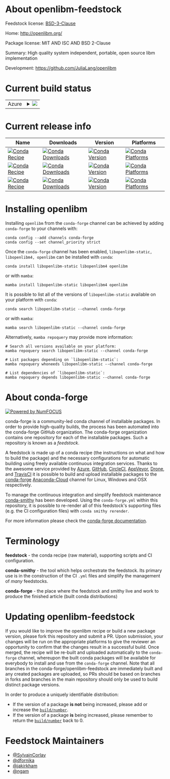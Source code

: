 About openlibm-feedstock
========================

Feedstock license: [BSD-3-Clause](https://github.com/conda-forge/openlibm-feedstock/blob/main/LICENSE.txt)

Home: http://openlibm.org/

Package license: MIT AND ISC AND BSD 2-Clause

Summary: High quality system independent, portable, open source libm implementation

Development: https://github.com/JuliaLang/openlibm

Current build status
====================


<table>
    
  <tr>
    <td>Azure</td>
    <td>
      <details>
        <summary>
          <a href="https://dev.azure.com/conda-forge/feedstock-builds/_build/latest?definitionId=719&branchName=main">
            <img src="https://dev.azure.com/conda-forge/feedstock-builds/_apis/build/status/openlibm-feedstock?branchName=main">
          </a>
        </summary>
        <table>
          <thead><tr><th>Variant</th><th>Status</th></tr></thead>
          <tbody><tr>
              <td>linux_64</td>
              <td>
                <a href="https://dev.azure.com/conda-forge/feedstock-builds/_build/latest?definitionId=719&branchName=main">
                  <img src="https://dev.azure.com/conda-forge/feedstock-builds/_apis/build/status/openlibm-feedstock?branchName=main&jobName=linux&configuration=linux%20linux_64_" alt="variant">
                </a>
              </td>
            </tr><tr>
              <td>linux_aarch64</td>
              <td>
                <a href="https://dev.azure.com/conda-forge/feedstock-builds/_build/latest?definitionId=719&branchName=main">
                  <img src="https://dev.azure.com/conda-forge/feedstock-builds/_apis/build/status/openlibm-feedstock?branchName=main&jobName=linux&configuration=linux%20linux_aarch64_" alt="variant">
                </a>
              </td>
            </tr><tr>
              <td>linux_ppc64le</td>
              <td>
                <a href="https://dev.azure.com/conda-forge/feedstock-builds/_build/latest?definitionId=719&branchName=main">
                  <img src="https://dev.azure.com/conda-forge/feedstock-builds/_apis/build/status/openlibm-feedstock?branchName=main&jobName=linux&configuration=linux%20linux_ppc64le_" alt="variant">
                </a>
              </td>
            </tr><tr>
              <td>osx_64</td>
              <td>
                <a href="https://dev.azure.com/conda-forge/feedstock-builds/_build/latest?definitionId=719&branchName=main">
                  <img src="https://dev.azure.com/conda-forge/feedstock-builds/_apis/build/status/openlibm-feedstock?branchName=main&jobName=osx&configuration=osx%20osx_64_" alt="variant">
                </a>
              </td>
            </tr><tr>
              <td>osx_arm64</td>
              <td>
                <a href="https://dev.azure.com/conda-forge/feedstock-builds/_build/latest?definitionId=719&branchName=main">
                  <img src="https://dev.azure.com/conda-forge/feedstock-builds/_apis/build/status/openlibm-feedstock?branchName=main&jobName=osx&configuration=osx%20osx_arm64_" alt="variant">
                </a>
              </td>
            </tr>
          </tbody>
        </table>
      </details>
    </td>
  </tr>
</table>

Current release info
====================

| Name | Downloads | Version | Platforms |
| --- | --- | --- | --- |
| [![Conda Recipe](https://img.shields.io/badge/recipe-libopenlibm--static-green.svg)](https://anaconda.org/conda-forge/libopenlibm-static) | [![Conda Downloads](https://img.shields.io/conda/dn/conda-forge/libopenlibm-static.svg)](https://anaconda.org/conda-forge/libopenlibm-static) | [![Conda Version](https://img.shields.io/conda/vn/conda-forge/libopenlibm-static.svg)](https://anaconda.org/conda-forge/libopenlibm-static) | [![Conda Platforms](https://img.shields.io/conda/pn/conda-forge/libopenlibm-static.svg)](https://anaconda.org/conda-forge/libopenlibm-static) |
| [![Conda Recipe](https://img.shields.io/badge/recipe-libopenlibm4-green.svg)](https://anaconda.org/conda-forge/libopenlibm4) | [![Conda Downloads](https://img.shields.io/conda/dn/conda-forge/libopenlibm4.svg)](https://anaconda.org/conda-forge/libopenlibm4) | [![Conda Version](https://img.shields.io/conda/vn/conda-forge/libopenlibm4.svg)](https://anaconda.org/conda-forge/libopenlibm4) | [![Conda Platforms](https://img.shields.io/conda/pn/conda-forge/libopenlibm4.svg)](https://anaconda.org/conda-forge/libopenlibm4) |
| [![Conda Recipe](https://img.shields.io/badge/recipe-openlibm-green.svg)](https://anaconda.org/conda-forge/openlibm) | [![Conda Downloads](https://img.shields.io/conda/dn/conda-forge/openlibm.svg)](https://anaconda.org/conda-forge/openlibm) | [![Conda Version](https://img.shields.io/conda/vn/conda-forge/openlibm.svg)](https://anaconda.org/conda-forge/openlibm) | [![Conda Platforms](https://img.shields.io/conda/pn/conda-forge/openlibm.svg)](https://anaconda.org/conda-forge/openlibm) |

Installing openlibm
===================

Installing `openlibm` from the `conda-forge` channel can be achieved by adding `conda-forge` to your channels with:

```
conda config --add channels conda-forge
conda config --set channel_priority strict
```

Once the `conda-forge` channel has been enabled, `libopenlibm-static, libopenlibm4, openlibm` can be installed with `conda`:

```
conda install libopenlibm-static libopenlibm4 openlibm
```

or with `mamba`:

```
mamba install libopenlibm-static libopenlibm4 openlibm
```

It is possible to list all of the versions of `libopenlibm-static` available on your platform with `conda`:

```
conda search libopenlibm-static --channel conda-forge
```

or with `mamba`:

```
mamba search libopenlibm-static --channel conda-forge
```

Alternatively, `mamba repoquery` may provide more information:

```
# Search all versions available on your platform:
mamba repoquery search libopenlibm-static --channel conda-forge

# List packages depending on `libopenlibm-static`:
mamba repoquery whoneeds libopenlibm-static --channel conda-forge

# List dependencies of `libopenlibm-static`:
mamba repoquery depends libopenlibm-static --channel conda-forge
```


About conda-forge
=================

[![Powered by
NumFOCUS](https://img.shields.io/badge/powered%20by-NumFOCUS-orange.svg?style=flat&colorA=E1523D&colorB=007D8A)](https://numfocus.org)

conda-forge is a community-led conda channel of installable packages.
In order to provide high-quality builds, the process has been automated into the
conda-forge GitHub organization. The conda-forge organization contains one repository
for each of the installable packages. Such a repository is known as a *feedstock*.

A feedstock is made up of a conda recipe (the instructions on what and how to build
the package) and the necessary configurations for automatic building using freely
available continuous integration services. Thanks to the awesome service provided by
[Azure](https://azure.microsoft.com/en-us/services/devops/), [GitHub](https://github.com/),
[CircleCI](https://circleci.com/), [AppVeyor](https://www.appveyor.com/),
[Drone](https://cloud.drone.io/welcome), and [TravisCI](https://travis-ci.com/)
it is possible to build and upload installable packages to the
[conda-forge](https://anaconda.org/conda-forge) [Anaconda-Cloud](https://anaconda.org/)
channel for Linux, Windows and OSX respectively.

To manage the continuous integration and simplify feedstock maintenance
[conda-smithy](https://github.com/conda-forge/conda-smithy) has been developed.
Using the ``conda-forge.yml`` within this repository, it is possible to re-render all of
this feedstock's supporting files (e.g. the CI configuration files) with ``conda smithy rerender``.

For more information please check the [conda-forge documentation](https://conda-forge.org/docs/).

Terminology
===========

**feedstock** - the conda recipe (raw material), supporting scripts and CI configuration.

**conda-smithy** - the tool which helps orchestrate the feedstock.
                   Its primary use is in the construction of the CI ``.yml`` files
                   and simplify the management of *many* feedstocks.

**conda-forge** - the place where the feedstock and smithy live and work to
                  produce the finished article (built conda distributions)


Updating openlibm-feedstock
===========================

If you would like to improve the openlibm recipe or build a new
package version, please fork this repository and submit a PR. Upon submission,
your changes will be run on the appropriate platforms to give the reviewer an
opportunity to confirm that the changes result in a successful build. Once
merged, the recipe will be re-built and uploaded automatically to the
`conda-forge` channel, whereupon the built conda packages will be available for
everybody to install and use from the `conda-forge` channel.
Note that all branches in the conda-forge/openlibm-feedstock are
immediately built and any created packages are uploaded, so PRs should be based
on branches in forks and branches in the main repository should only be used to
build distinct package versions.

In order to produce a uniquely identifiable distribution:
 * If the version of a package **is not** being increased, please add or increase
   the [``build/number``](https://docs.conda.io/projects/conda-build/en/latest/resources/define-metadata.html#build-number-and-string).
 * If the version of a package **is** being increased, please remember to return
   the [``build/number``](https://docs.conda.io/projects/conda-build/en/latest/resources/define-metadata.html#build-number-and-string)
   back to 0.

Feedstock Maintainers
=====================

* [@SylvainCorlay](https://github.com/SylvainCorlay/)
* [@dfornika](https://github.com/dfornika/)
* [@jakirkham](https://github.com/jakirkham/)
* [@ngam](https://github.com/ngam/)


